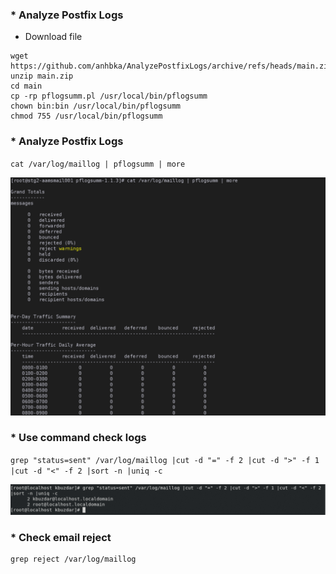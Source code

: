 ### * Analyze Postfix Logs 

* Download file

```
wget https://github.com/anhbka/AnalyzePostfixLogs/archive/refs/heads/main.zip
unzip main.zip
cd main
cp -rp pflogsumm.pl /usr/local/bin/pflogsumm
chown bin:bin /usr/local/bin/pflogsumm
chmod 755 /usr/local/bin/pflogsumm
```

### * Analyze Postfix Logs 

`cat /var/log/maillog | pflogsumm | more`

<img src="/img/pfsum.png">

### * Use command check logs

`grep "status=sent" /var/log/maillog |cut -d "=" -f 2 |cut -d ">" -f 1 |cut -d "<" -f 2 |sort -n |uniq -c`

<img src="/img/postfix.png">

### * Check email reject
```
grep reject /var/log/maillog
```
